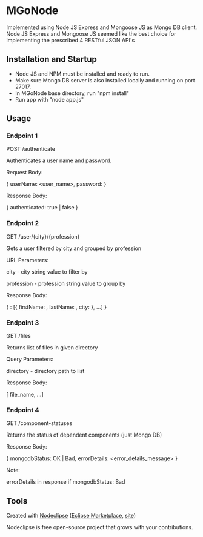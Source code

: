 # MGoNode
Implemented using Node JS Express and Mongoose JS as Mongo DB client.  Node JS Express and Mongoose JS seemed like the best choice for implementing the prescribed 4 RESTful JSON API's


## Installation and Startup
- Node JS and NPM must be installed and ready to run.
- Make sure Mongo DB server is also installed locally and running on port 27017.
- In MGoNode base directory, run "npm install"
- Run app with "node app.js"


## Usage

### Endpoint 1
POST /authenticate

  Authenticates a user name and password.
 
Request Body:

  { userName: <user_name>, password: <password> }
 
Response Body:

  { authenticated: true | false }


### Endpoint 2
GET /user/{city}/{profession}

  Gets a user filtered by city and grouped by profession
 
URL Parameters:

  city - city string value to filter by

  profession - profession string value to group by

Response Body:

  { <profession>: [{ firstName: <firstName>, lastName: <lastName>, city: <city> }, ...] }
  

### Endpoint 3
GET /files

  Returns list of files in given directory
 
Query Parameters:

  directory - directory path to list
  
Response Body:

  [ file_name, ...]


### Endpoint 4
GET /component-statuses

  Returns the status of dependent components (just Mongo DB)
 
Response Body:

  { mongodbStatus: OK | Bad, errorDetails: <error_details_message> }
   
Note:

  errorDetails in response if mongodbStatus: Bad



## Tools

Created with [Nodeclipse](https://github.com/Nodeclipse/nodeclipse-1)
 ([Eclipse Marketplace](http://marketplace.eclipse.org/content/nodeclipse), [site](http://www.nodeclipse.org))   

Nodeclipse is free open-source project that grows with your contributions.
